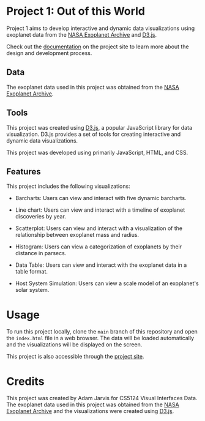  

# Project 1: Out of this World

Project 1 aims to develop interactive and dynamic data visualizations using exoplanet data from the [NASA Exoplanet Archive](https://exoplanetarchive.ipac.caltech.edu/) and [D3.js](https://d3js.org/).

Check out the [documentation](https://sites.google.com/view/adam-jarvis/out-of-this-world) on the project site to learn more about the design and development process.

## Data

The exoplanet data used in this project was obtained from the [NASA Exoplanet Archive](https://exoplanetarchive.ipac.caltech.edu/).

## Tools

This project was created using [D3.js](https://d3js.org/), a popular JavaScript library for data visualization. D3.js provides a set of tools for creating interactive and dynamic data visualizations.

This project was developed using primarily JavaScript, HTML, and CSS.

## Features

This project includes the following visualizations:

- Barcharts: Users can view and interact with five dynamic barcharts.

- Line chart: Users can view and interact with a timeline of exoplanet discoveries by year.

- Scatterplot: Users can view and interact with a visualization of the relationship between exoplanet mass and radius.

- Histogram: Users can view a categorization of exoplanets by their distance in parsecs.

- Data Table: Users can view and interact with the exoplanet data in a table format.

- Host System Simulation: Users can view a scale model of an exoplanet's solar system.

# Usage

To run this project locally, clone the `main` branch of this repository and open the `index.html` file in a web browser. The data will be loaded automatically and the visualizations will be displayed on the screen.

This project is also accessible through the [project site](https://sites.google.com/view/adam-jarvis/out-of-this-world/project-1-deployment).

# Credits

This project was created by Adam Jarvis for CS5124 Visual Interfaces Data. The exoplanet data used in this project was obtained from the [NASA Exoplanet Archive](https://exoplanetarchive.ipac.caltech.edu/) and the visualizations were created using [D3.js](https://d3js.org/).
